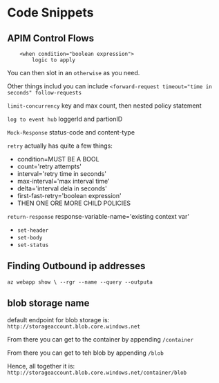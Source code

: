 # Code Snippets

## APIM Control Flows

```<choose>
    <when condition="boolean expression">
        logic to apply
```

You can then slot in an `otherwise` as you need.

Other things includ you can include `<forward-request timeout="time in seconds" follow-requests`

`limit-concurrency` key and max count, then nested policy statement

`log to event hub` loggerId and partionID

`Mock-Response` status-code and content-type

`retry` actually has quite a few things:
- condition=MUST BE A BOOL
- count='retry attempts'
- interval='retry time in seconds'
- max-interval='max interval time'
- delta='interval dela in seconds'
- first-fast-retry='boolean expression'
- THEN ONE ORE MORE CHILD POLICIES

`return-response` response-variable-name='existing context var'
- `set-header`
- `set-body`
- `set-status`

## Finding Outbound ip addresses

```az webapp show \ --rgr --name --query --outputa```

## blob storage name

default endpoint for blob storage is: `http://storageaccount.blob.core.windows.net`

From there you can get to the container by appending `/container`

From there you can get to teh blob by appending `/blob`

Hence, all together it is:
`http://storageaccount.blob.core.windows.net/container/blob`


